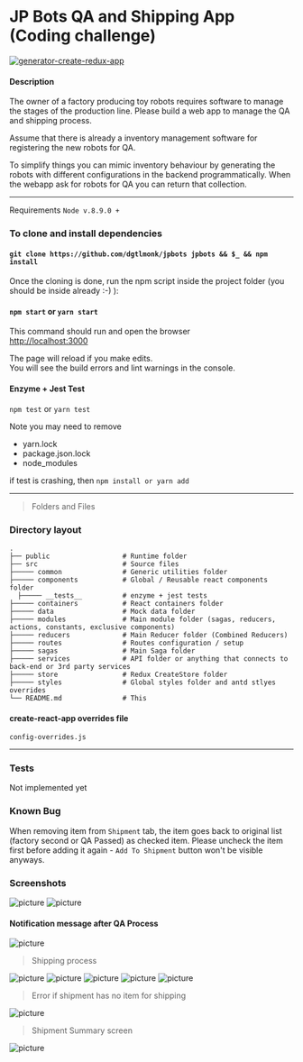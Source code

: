 # JP Bots QA and Shipping App (Coding challenge)
[![generator-create-redux-app](https://img.shields.io/badge/built%20with-generator--create--redux--app-brightgreen.svg)](https://github.com/jonidelv/generator-create-redux-app)

#### Description

The owner of a factory producing toy robots requires software to manage the stages of the production line. Please build a web app to manage the QA and shipping process.

Assume that there is already a inventory management software for registering the new robots for QA.

To simplify things you can mimic inventory behaviour by generating the robots with different configurations in the backend programmatically. When the webapp ask for robots for QA you can return that collection.

------

Requirements
`Node v.8.9.0 +`


### To clone and install dependencies

#### `git clone https://github.com/dgtlmonk/jpbots jpbots && $_ && npm install`

Once the cloning is done, run the npm script inside the project folder (you should be inside already :-) ):



#### `npm start` or `yarn start`

This command should run and open the browser<br>
[http://localhost:3000](http://localhost:3000)

The page will reload if you make edits.<br>
You will see the build errors and lint warnings in the console.

#### Enzyme + Jest Test
`npm test` or `yarn test`

Note you may need to remove 
- yarn.lock 
- package.json.lock 
- node_modules 

if test is crashing, then `npm install or yarn add`

------
> Folders and Files


### Directory layout

    .
    ├── public                  # Runtime folder
    ├── src                     # Source files
    ├───── common               # Generic utilities folder
    ├───── components           # Global / Reusable react components folder
      ├───── __tests__          # enzyme + jest tests
    ├───── containers           # React containers folder
    ├───── data                 # Mock data folder
    ├───── modules              # Main module folder (sagas, reducers, actions, constants, exclusive components)
    ├───── reducers             # Main Reducer folder (Combined Reducers)
    ├───── routes               # Routes configuration / setup
    ├───── sagas                # Main Saga folder
    ├───── services             # API folder or anything that connects to back-end or 3rd party services
    ├───── store                # Redux CreateStore folder
    ├───── styles               # Global styles folder and antd stlyes overrides
    └── README.md               # This


#### create-react-app overrides file
`config-overrides.js`

------

### Tests
Not implemented yet

### Known Bug
When removing item from `Shipment` tab, the item goes back to original list (factory second or QA Passed) as checked item. Please uncheck the item first before adding it again - `Add To Shipment` button won't be visible anyways.

### Screenshots
![picture](https://cdn.pbrd.co/images/HncZwOa.png)
![picture](https://cdn.pbrd.co/images/Hnd1Vt3.jpg)

#### Notification message after QA Process

![picture](https://cdn.pbrd.co/images/Hnd2nRl.jpg)

> Shipping process

![picture](https://cdn.pbrd.co/images/HndcZ6V.jpg)
![picture](https://cdn.pbrd.co/images/HnddsWh.jpg)
![picture](https://cdn.pbrd.co/images/HnddIOZ.jpg)
![picture](https://cdn.pbrd.co/images/HndeoKR.jpg)
![picture](https://cdn.pbrd.co/images/HndeyGN.jpg)

> Error if shipment has no item for shipping

![picture](https://cdn.pbrd.co/images/HndeHeT.jpg)

> Shipment Summary screen

![picture](https://cdn.pbrd.co/images/HndfaRT.jpg)

